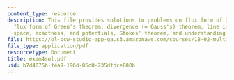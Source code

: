 ```yaml
---
content_type: resource
description: This file provides solutions to problems on flux form of Green's theorem,
  flux form of Green's theorem, divergence (= Gauss's) theorem, line integrals in
  space, exactness, and potentials, Stokes' theorem, and understanding curl.
file: https://ol-ocw-studio-app-qa.s3.amazonaws.com/courses/18-02-multivariable-calculus-spring-2006/b7d4075bf4a9196d86d0235dfdce880b_exam4sol.pdf
file_type: application/pdf
resourcetype: Document
title: exam4sol.pdf
uid: b7d4075b-f4a9-196d-86d0-235dfdce880b
---
```

